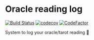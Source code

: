 # Oracle reading log

[![Build Status](https://travis-ci.com/vanessavps/oracle-reader.svg?branch=develop)](https://travis-ci.com/vanessavps/oracle-reader) [![codecov](https://codecov.io/gh/vanessavps/oracle-reader/branch/develop/graph/badge.svg)](https://codecov.io/gh/vanessavps/oracle-reader) [![CodeFactor](https://www.codefactor.io/repository/github/vanessavps/oracle-reader/badge)](https://www.codefactor.io/repository/github/vanessavps/oracle-reader)


System to log your oracle/tarot reading :crystal_ball:
